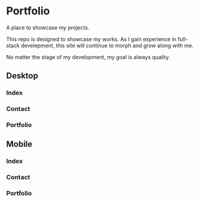 # Portfolio
A place to showcase my projects. 

This repo is designed to showcase my works. As I gain experience in full-stack develepment, this site will continue to morph and grow along with me. 

No matter the stage of my development, my goal is always quality. 

## Desktop 

### Index 


### Contact


### Portfolio


## Mobile 

### Index 


### Contact 


### Portfolio

